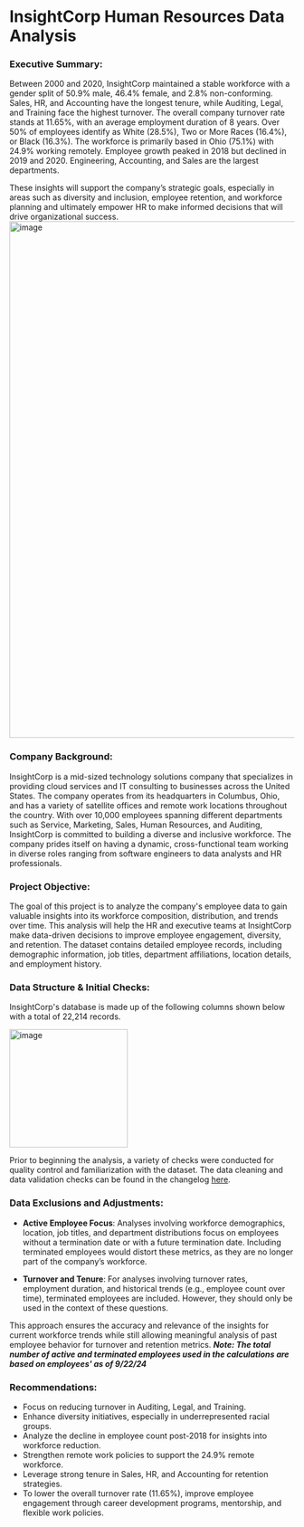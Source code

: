 # InsightCorp Human Resources Data Analysis

### Executive Summary:
Between 2000 and 2020, InsightCorp maintained a stable workforce with a gender split of 50.9% male, 46.4% female, and 2.8% non-conforming. Sales, HR, and Accounting have the longest tenure, while Auditing, Legal, and Training face the highest turnover. The overall company turnover rate stands at 11.65%, with an average employment duration of 8 years. Over 50% of employees identify as White (28.5%), Two or More Races (16.4%), or Black (16.3%). The workforce is primarily based in Ohio (75.1%) with 24.9% working remotely. Employee growth peaked in 2018 but declined in 2019 and 2020. Engineering, Accounting, and Sales are the largest departments.

These insights will support the company’s strategic goals, especially in areas such as diversity and inclusion, employee retention, and workforce planning and ultimately empower HR to make informed decisions that will drive organizational success.
<img width="913" alt="image" src="https://github.com/user-attachments/assets/fa6a9b6b-df89-4478-818c-1ff4ce99d5ae">

### Company Background:
InsightCorp is a mid-sized technology solutions company that specializes in providing cloud services and IT consulting to businesses across the United States. The company operates from its headquarters in Columbus, Ohio, and has a variety of satellite offices and remote work locations throughout the country. With over 10,000 employees spanning different departments such as Service, Marketing, Sales, Human Resources, and Auditing, InsightCorp is committed to building a diverse and inclusive workforce. The company prides itself on having a dynamic, cross-functional team working in diverse roles ranging from software engineers to data analysts and HR professionals.

### Project Objective:
The goal of this project is to analyze the company's employee data to gain valuable insights into its workforce composition, distribution, and trends over time. This analysis will help the HR and executive teams at InsightCorp make data-driven decisions to improve employee engagement, diversity, and retention. The dataset contains detailed employee records, including demographic information, job titles, department affiliations, location details, and employment history. 

### Data Structure & Initial Checks:
InsightCorp's database is made up of the following columns shown below with a total of 22,214 records.

<img width="209" alt="image" src="https://github.com/user-attachments/assets/8ffe389b-ebf7-4268-a1bf-45a153277a9f">

Prior to beginning the analysis, a variety of checks were conducted for quality control and familiarization with the dataset. The data cleaning and data validation checks can be found in the changelog [here](https://drive.google.com/file/d/1rjXb9YdBGuQ0HZeeopQuqcMJljWLmsNw/view?usp=share_link).

### Data Exclusions and Adjustments:
- **Active Employee Focus**: Analyses involving workforce demographics, location, job titles, and department distributions focus on employees without a termination date or with a future termination date. Including terminated employees would distort these metrics, as they are no longer part of the company’s workforce.

- **Turnover and Tenure**: For analyses involving turnover rates, employment duration, and historical trends (e.g., employee count over time), terminated employees are included. However, they should only be used in the context of these questions.

This approach ensures the accuracy and relevance of the insights for current workforce trends while still allowing meaningful analysis of past employee behavior for turnover and retention metrics.
***Note: The total number of active and terminated employees used in the calculations are based on employees' as of 9/22/24***

### Recommendations:
- Focus on reducing turnover in Auditing, Legal, and Training.
- Enhance diversity initiatives, especially in underrepresented racial groups.
- Analyze the decline in employee count post-2018 for insights into workforce reduction.
- Strengthen remote work policies to support the 24.9% remote workforce.
- Leverage strong tenure in Sales, HR, and Accounting for retention strategies.
- To lower the overall turnover rate (11.65%), improve employee engagement through career development programs, mentorship, and flexible work policies.


